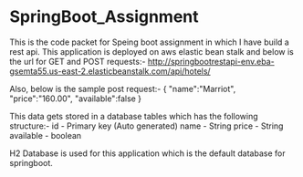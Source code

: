 # SpringBoot_Assignment
This is the code packet for Speing boot assignment in which I have build a rest api.
This application is deployed on aws elastic bean stalk and below is the url for GET and POST requests:-
http://springbootrestapi-env.eba-gsemta55.us-east-2.elasticbeanstalk.com/api/hotels/

Also, below is the sample post request:-
{
	"name":"Marriot",
	"price":"160.00",
	"available":false
}

This data gets stored in a database tables which has the following structure:-
id - Primary key (Auto generated)
name - String
price - String
available - boolean

H2 Database is used for this application which is the default database for springboot.
